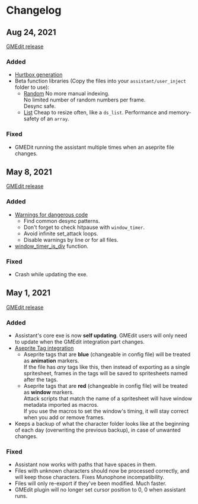 # Changelog

## Aug 24, 2021

[GMEdit release](https://github.com/Rivals-Workshop-Community-Projects/rivals-workshop-assistant-gmedit/releases/tag/1.1.7)

### Added

- [Hurtbox generation](animation_handling.md#hurtbox-generation)
- Beta function libraries (Copy the files into your `assistant/user_inject` folder to use):
  - [Random](https://github.com/Rivals-Workshop-Community-Projects/injector-library/blob/beta/inject/random.gml)
    No more manual indexing.  \
    No limited number of random numbers per frame.  \
    Desync safe. 
  - [List](https://github.com/Rivals-Workshop-Community-Projects/injector-library/blob/beta/inject/list.gml)
    Cheap to resize often, like a `ds_list`.
    Performance and memory-safety of an `array`.

### Fixed

- GMEDit running the assistant multiple times when an aseprite file changes. 

## May 8, 2021

[GMEdit release](https://github.com/Rivals-Workshop-Community-Projects/rivals-workshop-assistant-gmedit/releases/tag/1.1.0)

### Added

- [Warnings for dangerous code](warnings)
    - Find common desync patterns.
    - Don't forget to check hitpause with `window_timer`.
    - Avoid infinite set_attack loops.
    - Disable warnings by line or for all files.
- [window_timer_is_div](function_library/attacks/window_time_is_div.md) function.

### Fixed

- Crash while updating the exe.

## May 1, 2021

[GMEdit release](https://github.com/Rivals-Workshop-Community-Projects/rivals-workshop-assistant-gmedit/releases/tag/1.0.0)

### Added

- Assistant's core exe is now **self updating**. GMEdit users will only need to update when the GMEdit integration part
  changes.
- [Aseprite Tag integration](animation_handling.md#tag-integration)
    - Aseprite tags that are **blue** (changeable in config file) will be treated as **animation** markers.  \
      If the file has *any* tags like this, then instead of exporting as a single spritesheet, frames in the tags will
      be saved to spritesheets named after the tags.
    - Aseprite tags that are **red** (changeable in config file) will be treated as **window** markers.  \
      Attack scripts that match the name of a spritesheet will have window metadata imported as macros.  \
      If you use the macros to set the window's timing, it will stay correct when you add or remove frames.
- Keeps a backup of what the character folder looks like at the beginning of each day (overwriting the previous backup),
  in case of unwanted changes.

### Fixed

- Assistant now works with paths that have spaces in them.
- Files with unknown characters should now be processed correctly, and will keep those characters. Fixes Munophone
  incompatibility.
- Files will only re-export if they've been modified. Much faster.
- GMEdit plugin will no longer set cursor position to 0, 0 when assistant runs.
